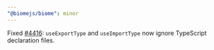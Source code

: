 ```yaml
---
"@biomejs/biome": minor
---
```


Fixed [#4416](https://github.com/biomejs/biome/pull/4416): `useExportType` and `useImportType` now ignore TypeScript declaration files.
